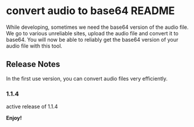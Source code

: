 # convert audio to base64 README

While developing, sometimes we need the base64 version of the audio file. We go to various unreliable sites, upload the audio file and convert it to base64. You will now be able to reliably get the base64 version of your audio file with this tool.

## Release Notes

In the first use version, you can convert audio files very efficiently.

### 1.1.4

active release of 1.1.4

**Enjoy!**
